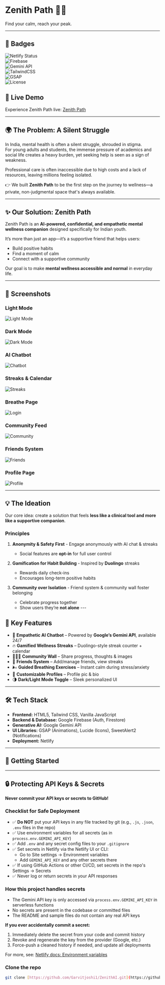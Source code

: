 # Zenith Path 🧘✨  
Find your calm, reach your peak.  

---

## 📛 Badges  

![Netlify Status](https://api.netlify.com/api/v1/badges/ca185c1d-bfd5-4e9b-9c38-ad9459565b29/deploy-status)  
![Firebase](https://img.shields.io/badge/Firebase-Auth%20%7C%20Firestore-FFCA28?logo=firebase&logoColor=white)  
![Gemini API](https://img.shields.io/badge/AI-Google%20Gemini-4285F4?logo=google&logoColor=white)  
![TailwindCSS](https://img.shields.io/badge/Styled%20with-TailwindCSS-06B6D4?logo=tailwindcss&logoColor=white)  
![GSAP](https://img.shields.io/badge/Animations-GSAP-88CE02?logo=greensock&logoColor=white)  
![License](https://img.shields.io/badge/License-MIT-green)  

## 🚀 Live Demo  
Experience Zenith Path live: [Zenith Path](https://zenithpath.netlify.app/)  

---

## 🌍 The Problem: A Silent Struggle  
In India, mental health is often a silent struggle, shrouded in stigma.  
For young adults and students, the immense pressure of academics and social life creates a heavy burden, yet seeking help is seen as a sign of weakness.  

Professional care is often inaccessible due to high costs and a lack of resources, leaving millions feeling isolated.  

👉 We built **Zenith Path** to be the first step on the journey to wellness—a private, non-judgmental space that's always available.  

---

## ✨ Our Solution: Zenith Path  
Zenith Path is an **AI-powered, confidential, and empathetic mental wellness companion** designed specifically for Indian youth.  

It’s more than just an app—it’s a supportive friend that helps users:  
- Build positive habits  
- Find a moment of calm  
- Connect with a supportive community  

Our goal is to make **mental wellness accessible and normal** in everyday life.  

---

## 📸 Screenshots  

### Light Mode  
![Light Mode](screenshots/light-mode.png)  

### Dark Mode  
![Dark Mode](screenshots/dark-mode.png) 

### AI Chatbot  
![Chatbot](screenshots/chatbot.png)  

### Streaks & Calendar  
![Streaks](screenshots/streaks.png) 

### Breathe Page  
![Login](screenshots/breathe.png)  

### Community Feed  
![Community](screenshots/community.png)  

### Friends System  
![Friends](screenshots/friends.png)  

### Profile Page  
![Profile](screenshots/profile.png)  

---

## 💡 The Ideation  
Our core idea: create a solution that feels **less like a clinical tool and more like a supportive companion**.  

### Principles  
1. **Anonymity & Safety First** - Engage anonymously with AI chat & streaks  
   - Social features are **opt-in** for full user control  

2. **Gamification for Habit Building** - Inspired by **Duolingo** streaks  
   - Rewards daily check-ins  
   - Encourages long-term positive habits  

3. **Community over Isolation** - Friend system & community wall foster belonging  
   - Celebrate progress together  
   - Show users they’re **not alone** ---

## 🚀 Key Features  
- 🤖 **Empathetic AI Chatbot** – Powered by **Google’s Gemini API**, available 24/7  
- 🔥 **Gamified Wellness Streaks** – Duolingo-style streak counter + calendar  
- 🧑‍🤝‍🧑 **Community Wall** – Share progress, thoughts & images  
- 👥 **Friends System** – Add/manage friends, view streaks  
- 🌬️ **Guided Breathing Exercises** – Instant calm during stress/anxiety  
- 👤 **Customizable Profiles** – Profile pic & bio  
- 🌗 **Dark/Light Mode Toggle** – Sleek personalized UI  

---

## 🛠️ Tech Stack  
- **Frontend:** HTML5, Tailwind CSS, Vanilla JavaScript  
- **Backend & Database:** Google Firebase (Auth, Firestore)  
- **Generative AI:** Google Gemini API  
- **UI Libraries:** GSAP (Animations), Lucide (Icons), SweetAlert2 (Notifications)  
- **Deployment:** Netlify  

---

## 🏁 Getting Started  
---

## 🔒 Protecting API Keys & Secrets

**Never commit your API keys or secrets to GitHub!**

### Checklist for Safe Deployment

- ✅ **Do NOT** put your API keys in any file tracked by git (e.g., `.js`, `.json`, `.env` files in the repo)
- ✅ Use environment variables for all secrets (as in `process.env.GEMINI_API_KEY`)
- ✅ Add `.env` and any secret config files to your `.gitignore`
- ✅ Set secrets in Netlify via the Netlify UI or CLI:
   - Go to Site settings → Environment variables
   - Add `GEMINI_API_KEY` and any other secrets there
- ✅ If using GitHub Actions or other CI/CD, set secrets in the repo's Settings → Secrets
- ✅ Never log or return secrets in your API responses

### How this project handles secrets
- The Gemini API key is only accessed via `process.env.GEMINI_API_KEY` in serverless functions
- No secrets are present in the codebase or committed files
- The README and sample files do not contain any real API keys

**If you ever accidentally commit a secret:**
1. Immediately delete the secret from your code and commit history
2. Revoke and regenerate the key from the provider (Google, etc.)
3. Force-push a cleaned history if needed, and update all deployments

For more, see: [Netlify docs: Environment variables](https://docs.netlify.com/environment-variables/overview/)


### Clone the repo  
```bash
git clone [https://github.com/Garvitjoshi1/ZenithAI.git](https://github.com/Garvitjoshi1/ZenithAI.git)